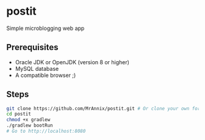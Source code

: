 # postit
Simple microblogging web app
## Prerequisites
- Oracle JDK or OpenJDK (version 8 or higher)
- MySQL database
- A compatible browser ;)

## Steps
```sh
git clone https://github.com/MrAnnix/postit.git # Or clone your own fork
cd postit
chmod +x gradlew
./gradlew bootRun
# Go to http://localhost:8080
```
